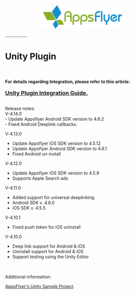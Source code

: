 
<p align="center">
  <img height="75" src="repository_assets/AF_color_medium.png" />
</p>
-----------


<h1>Unity Plugin</h1>

<br>
<h4>For details regarding Integration, please refer to this article:</h4>

<a href="https://support.appsflyer.com/hc/en-us/articles/213766183-Unity"><font size="4"><b>Unity Plugin Integration Guide.</b></font></a>

<br>
Release notes:<br>
V-4.14.0 <br>
- Update Appsflyer Android SDK version to 4.6.2 <br>
- Fixed Android Deeplink callbacks.

V-4.13.0 <br>
- Update Appsflyer iOS SDK version to 4.5.12<br>
- Update Appsflyer Android SDK version to 4.6.1 <br>
- Fixed Android un-install

V-4.12.0 <br>
- Update Appsflyer iOS SDK version to 4.5.9<br>
- Supports Apple Search ads <br>

V-4.11.0<br>
- Added support for universal deeplinking.<br>
- Android SDK v. 4.6.0 <br>
- iOS SDK v. 4.5.5 <br>


V-4.10.1 <br>
- Fixed push token for iOS uninstall

V-4.10.0 <br>
- Deep link support for Android & iOS<br>
- Uninstall support for Android & iOS<br>
- Support testing using the Unity Editor<br>


<br><br>
Additional information:<br>

[AppsFlyer's Unity Sample Project](https://github.com/AppsFlyerSDK/AppsFlyerUnitySampleApp).

